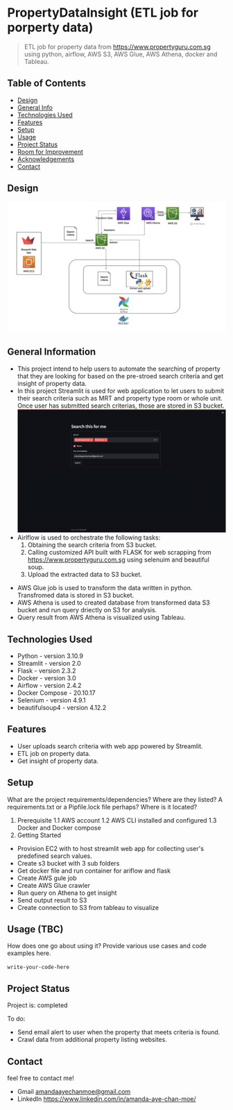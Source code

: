 # PropertyDataInsight (ETL job for porperty data)
> ETL job for property data from https://www.propertyguru.com.sg using python, airflow, AWS S3, AWS Glue, AWS Athena, docker and Tableau.
<!-- If you have the project hosted somewhere, include the link here. -->

## Table of Contents
* [Design](#design)
* [General Info](#general-information)
* [Technologies Used](#technologies-used)
* [Features](#features)
* [Setup](#setup)
* [Usage](#usage)
* [Project Status](#project-status)
* [Room for Improvement](#room-for-improvement)
* [Acknowledgements](#acknowledgements)
* [Contact](#contact)
<!-- * [License](#license) -->

## Design
![Example screenshot](./design.png)
<!-- ![Example screenshot](./img/screenshot.png) -->
<!-- If you have screenshots you'd like to share, include them here. -->

## General Information
- This project intend to help users to automate the searching of property that they are looking for based on the pre-stroed search criteria and get insight of property data.
- In this project Streamlit is used for web application to let users to submit their search criteria such as MRT and property type room or whole unit. Once user has submitted search criterias, those are stored in S3 bucket.
![Example screenshot](./Screenshot01.png)
- Airlflow is used to orchestrate the following tasks:
  1. Obtaining the search criteria from S3 bucket.
  2. Calling customized API built with FLASK for web scrapping from https://www.propertyguru.com.sg using selenuim and beautiful soup. 
  3. Upload the extracted data to S3 bucket.
<!-- Airflow Screenshot here -->
- AWS Glue job is used to transform the data written in python. Transfromed data is stored in S3 bucket.
- AWS Athena is used to created database from transformed data S3 bucket and run query driectly on S3 for analysis.
- Query result from AWS Athena is visualized using Tableau.
<!-- Visualize Screenshot here -->
<!-- You don't have to answer all the questions - just the ones relevant to your project. -->


## Technologies Used
- Python - version 3.10.9
- Streamlit - version 2.0
- Flask - version 2.3.2
- Docker - version 3.0
- Airflow - version 2.4.2
- Docker Compose - 20.10.17
- Selenium - version 4.9.1
- beautifulsoup4 - version 4.12.2


## Features
- User uploads search criteria with web app powered by Streamlit.
- ETL job on property data.
- Get insight of property data.


## Setup
What are the project requirements/dependencies? Where are they listed? A requirements.txt or a Pipfile.lock file perhaps? Where is it located?
1. Prerequisite
  1.1 AWS account
  1.2 AWS CLI installed and configured
  1.3 Docker and Docker compose
2. Getting Started
- Provision EC2 with to host streamlit web app for collecting user's predefined search values.
- Create s3 bucket with 3 sub folders
- Get docker file and run container for ariflow and flask
- Create AWS gule job
- Create AWS Glue crawler
- Run query on Athena to get insight
- Send output result to S3
- Create connection to S3 from tableau to visualize 

## Usage (TBC)
How does one go about using it?
Provide various use cases and code examples here.

`write-your-code-here`

## Project Status
Project is: completed

To do:
- Send email alert to user when the property that meets criteria is found.
- Crawl data from additional property listing websites.


## Contact
feel free to contact me! 
- Gmail amandaayechanmoe@gmail.com
- LinkedIn https://www.linkedin.com/in/amanda-aye-chan-moe/



<!-- Optional -->
<!-- ## License -->
<!-- This project is open source and available under the [... License](). -->

<!-- You don't have to include all sections - just the one's relevant to your project -->
